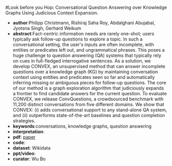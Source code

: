 #Look before you Hop: Conversational Question Answering over Knowledge Graphs Using Judicious Context Expansion.
- **author**:Philipp Christmann, Rishiraj Saha Roy, Abdalghani Abujabal, Jyotsna Singh, Gerhard Weikum  
- **abstract**:Fact-centric information needs are rarely one-shot; users typically ask follow-up questions to explore a topic. In such a conversational setting, the user's inputs are often incomplete, with entities or predicates left out, and ungrammatical phrases. This poses a huge challenge to question answering (QA) systems that typically rely on cues in full-fledged interrogative sentences. As a solution, we develop CONVEX, an unsupervised method that can answer incomplete questions over a knowledge graph (KG) by maintaining conversation context using entities and predicates seen so far and automatically inferring missing or ambiguous pieces for follow-up questions. The core of our method is a graph exploration algorithm that judiciously expands a frontier to find candidate answers for the current question. To evaluate CONVEX, we release ConvQuestions, a crowdsourced benchmark with 11,200 distinct conversations from five different domains. We show that CONVEX: (i) adds conversational support to any stand-alone QA system, and (ii) outperforms state-of-the-art baselines and question completion strategies.
- **keywords**:conversations, knowledge graphs, question answering
- **interpretation**:
- **pdf**: [paper](https://dl.acm.org/doi/pdf/10.1145/3357384.3358016)
- **code**: 
- **dataset**: Wikidata
- **ppt/video**:
- **curator**: Wu Bo
